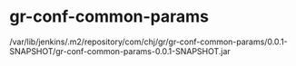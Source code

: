 # gr-conf-common-params

/var/lib/jenkins/.m2/repository/com/chj/gr/gr-conf-common-params/0.0.1-SNAPSHOT/gr-conf-common-params-0.0.1-SNAPSHOT.jar

